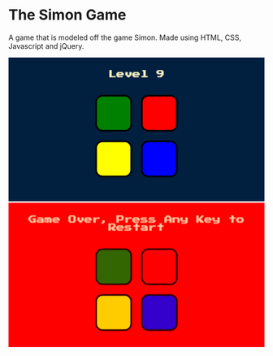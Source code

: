 # The Simon Game

A game that is modeled off the game Simon. Made using HTML, CSS, Javascript and jQuery.

![Screenshot 1](readmeImages/Screenshot1.png)
<br />
![Screenshot 2](readmeImages/Screenshot2.png)
